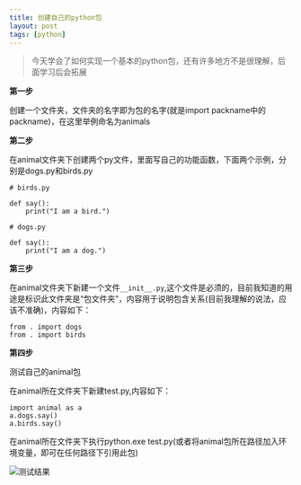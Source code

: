 ```yaml
---
title: 创建自己的python包
layout: post
tags: [python]
---
```


>今天学会了如何实现一个基本的python包，还有许多地方不是很理解，后面学习后会拓展

**第一步**

创建一个文件夹，文件夹的名字即为包的名字(就是import packname中的packname)，在这里举例命名为animals

**第二步**

在animal文件夹下创建两个py文件，里面写自己的功能函数，下面两个示例，分别是dogs.py和birds.py
```
# birds.py

def say():
	print("I am a bird.")
```
```
# dogs.py

def say():
	print("I am a dog.")
```

**第三步**

在animal文件夹下新建一个文件`__init__.py`,这个文件是必须的，目前我知道的用途是标识此文件夹是“包文件夹”，内容用于说明包含关系(目前我理解的说法，应该不准确)，内容如下：
```
from . import dogs
from . import birds
```

**第四步**

测试自己的animal包

在animal所在文件夹下新建test.py,内容如下：
```
import animal as a
a.dogs.say()
a.birds.say()
```

在animal所在文件夹下执行python.exe test.py(或者将animal包所在路径加入环境变量，即可在任何路径下引用此包)

![测试结果](https://github.com/zhiwenji/zhiwenji.github.io/blob/master/_docs/python-learn-note/images/2019-8-29-create-my-package-image-testResult.png?raw=true "测试结果")
